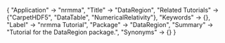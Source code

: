 {
 "Application" -> "nrmma",
 "Title" -> "DataRegion",
 "Related Tutorials" -> {"CarpetHDF5", "DataTable", "NumericalRelativity"},
 "Keywords" -> {},
 "Label" -> "nrmma Tutorial",
 "Package" -> "DataRegion",
 "Summary" -> "Tutorial for the DataRegion package.",
 "Synonyms" -> {}
 }
